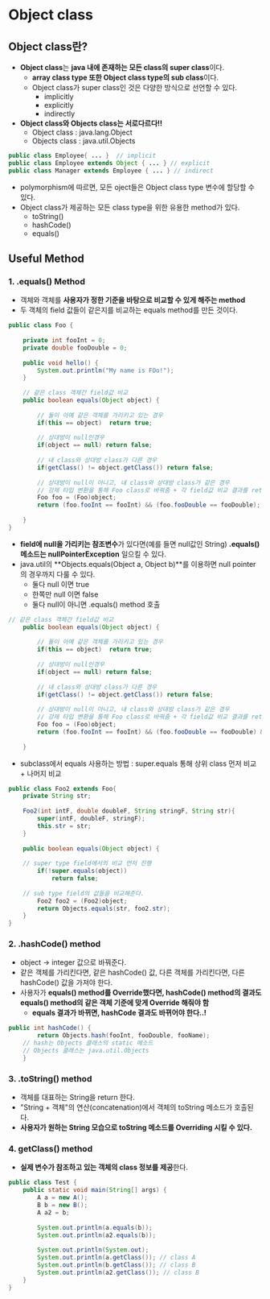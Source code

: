 # Object class


## Object class란?
  - **Object class**는 **java 내에 존재하는 모든 class의 super class**이다.
    - **array class type 또한 Object class type의 sub class**이다.
    - Object class가 super class인 것은 다양한 방식으로 선언할 수 있다.
      - implicitly
      - explicitly
      - indirectly
  - **Object class와 Objects class는 서로다르다!!**
    - Object class : java.lang.Object
    - Objects class : java.util.Objects
      
```java
public class Employee{ ... }  // implicit
public class Employee extends Object { ... } // explicit
public class Manager extends Employee { ... } // indirect
```

  - polymorphism에 따르면, 모든 oject들은 Object class type 변수에 할당할 수 있다.
  - Object class가 제공하는 모든 class type을 위한 유용한 method가 있다.
    - toString()
    - hashCode()
    - equals()
    
    
## Useful Method

### 1. .equals() Method
  - 객체와 객체를 **사용자가 정한 기준을 바탕으로 비교할 수 있게 해주는 method**
  - 두 객체의 field 값들이 같은지를 비교하는 equals method를 만든 것이다.
  
```java
public class Foo {
	
	private int fooInt = 0;
	private double fooDouble = 0;
	
	public void hello() {
		System.out.println("My name is FOo!");
	}
	
	// 같은 class 객체간 field값 비교
	public boolean equals(Object object) {
		
		// 둘이 아예 같은 객체를 가리키고 있는 경우
		if(this == object)	return true;
		
		// 상대방이 null인경우 
		if(object == null) return false;
		
		// 내 class와 상대방 class가 다른 경우
		if(getClass() != object.getClass()) return false;
		
		// 상대방이 null이 아니고, 내 class와 상대방 class가 같은 경우
		// 강제 타입 변환을 통해 Foo class로 바꿔줌 + 각 field값 비교 결과를 return
		Foo foo = (Foo)object;
		return (foo.fooInt == fooInt) && (foo.fooDouble == fooDouble);
		 
	}
}
```

  - **field에 null을 가리키는 참조변수**가 있다면(예를 들면 null값인 String) **.equals() 메소드는 nullPointerException** 일으킬 수 있다.
  - java.util의 **Objects.equals(Object a, Object b)**를 이용하면 null pointer의 경우까지 다룰 수 있다.
    - 둘다 null 이면 true
    - 한쪽만 null 이면 false
    - 둘다 null이 아니면 .equals() method 호출
  
```java
// 같은 class 객체간 field값 비교
	public boolean equals(Object object) {
		
		// 둘이 아예 같은 객체를 가리키고 있는 경우
		if(this == object)	return true;
		
		// 상대방이 null인경우 
		if(object == null) return false;
		
		// 내 class와 상대방 class가 다른 경우
		if(getClass() != object.getClass()) return false;
		
		// 상대방이 null이 아니고, 내 class와 상대방 class가 같은 경우
		// 강제 타입 변환을 통해 Foo class로 바꿔줌 + 각 field값 비교 결과를 return + String 비교에 있어서 Objects.equals(Object a, Object b) 사용
		Foo foo = (Foo)object;
		return (foo.fooInt == fooInt) && (foo.fooDouble == fooDouble) && Objects.equals(fooName, foo.fooName);
		
	}
```

  - subclass에서 equals 사용하는 방법 : super.equals 통해 상위 class 먼저 비교 + 나머지 비교
  
```java
public class Foo2 extends Foo{
	private String str;
	
	Foo2(int intF, double doubleF, String stringF, String str){
		super(intF, doubleF, stringF);
		this.str = str;
	}
	
	public boolean equals(Object object) {
		
    // super type field에서의 비교 먼저 진행
		if(!super.equals(object))
			return false;		
		
    // sub type field의 값들을 비교해준다.
		Foo2 foo2 = (Foo2)object;
		return Objects.equals(str, foo2.str);
	}
}
```
  

### 2. .hashCode() method
  - object -> integer 값으로 바꿔준다. 
  - 같은 객체를 가리킨다면, 같은 hashCode() 값, 다른 객체를 가리킨다면, 다른 hashCode() 값을 가져야 한다.
  - 사용자가 **equals() method를 Override했다면, hashCode() method의 결과도 equals() method의 같은 객체 기준에 맞게 Override 해줘야 함**
    - **equals 결과가 바뀌면, hashCode 결과도 바뀌어야 한다..!**

```java
public int hashCode() {
		return Objects.hash(fooInt, fooDouble, fooName);
    // hash는 Objects 클래스의 static 메소드
    // Objects 클래스는 java.util.Objects
	}
```

### 3. .toString() method
  - 객체를 대표하는 String을 return 한다.
  - "String + 객체"의 연산(concatenation)에서 객체의 toString 메소드가 호출된다.
  - **사용자가 원하는 String 모습으로 toString 메소드를 Overriding 시킬 수 있다.**

### 4. getClass() method
  - **실제 변수가 참조하고 있는 객체의 class 정보를 제공**한다.
  
```java
public class Test {
	public static void main(String[] args) {
		A a = new A();
		B b = new B();
		A a2 = b;
		
		System.out.println(a.equals(b));
		System.out.println(a2.equals(b));
		
		System.out.println(System.out);
		System.out.println(a.getClass()); // class A
		System.out.println(b.getClass()); // class B
		System.out.println(a2.getClass()); // class B
	}
}
```



